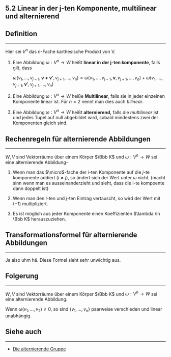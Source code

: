 ## 5.2 Linear in der j-ten Komponente, multilinear und alternierend

## Definition

***

Hier sei $V^n$ das $n$-Fache karthesische Produkt von V.

1. Eine Abbildung $\omega: V^n \rightarrow W$ heißt **linear in der j-ten komponente**, falls gilt, dass

   $\omega(v_1,\dots,v_{j-1},\mathbf{v+v'},v_{j+1},\dots,v_n) =  \omega(v_1,\dots,v_{j-1},\mathbf{v},v_{j+1},\dots,v_n) + \omega(v_1,\dots,v_{j-1},\mathbf{v'},v_{j+1},\dots,v_n)$

2. Eine Abbildung $\omega: V^n\rightarrow W$ heiße **Multilinear**, falls sie in jeder einzelnen Komponente linear ist. Für $n=2$ nennt man dies auch *bilinear*.

3. Eine Abbildung $\omega: V^n\rightarrow W$ heißt **alternierend,** falls die *multilinear* ist und jedes Tupel auf null abgebildet wird, sobald mindestens zwei der Komponenten gleich sind.

## Rechenregeln für alternierende Abbildungen

***

$W,V$ sind Vektorräume über einem Körper $\Bbb K$ und $\omega: V^n\rightarrow W$ sei eine alternierende Abbildung-

1. Wenn man das $\micro$-fache der $i$-ten Komponente auf die $j$-te komponente addiert ($i \not = j$), so ändert sich der Wert unter $\omega$ nicht. (macht sinn wenn man es ausseinanderzieht und sieht, dass die i-te kompoente dann doppelt ist)

2. Wenn man den $i$-ten und $j$-ten Eintrag vertauscht, so wird der Wert mit $(-1)$ multipliziert.

3. Es ist möglich aus jeder Komponente einen Koeffizienten $\lambda \in \Bbb K$ herauszuziehen.

## Transformationsformel für alternierende Abbildungen

***

Ja also uhm hä. Diese Formel sieht sehr unwichtig aus.

## Folgerung

***

$W,V$ sind Vektorräume über einem Körper $\Bbb K$ und $\omega: V^n\rightarrow W$ sei eine alternierende Abbildung.

Wenn $\omega(v_1,\dots,v_2) \not=0$, so sind $\{v_1,\dots,v_n\}$ paarweise verschieden und linear unabhängig.

## Siehe auch

***

* [Die alternierende Gruppe](</5. Endomorphismen/5.1 Das Signum einer Permutation/Die alternierende Gruppe.md>)

<!--ID: 1709389609386-->

